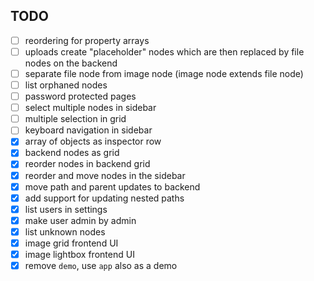 ## TODO

- [ ] reordering for property arrays
- [ ] uploads create "placeholder" nodes which are then replaced by file nodes on the backend
- [ ] separate file node from image node (image node extends file node)
- [ ] list orphaned nodes
- [ ] password protected pages
- [ ] select multiple nodes in sidebar
- [ ] multiple selection in grid
- [ ] keyboard navigation in sidebar
- [x] array of objects as inspector row
- [x] backend nodes as grid
- [x] reorder nodes in backend grid
- [x] reorder and move nodes in the sidebar
- [x] move path and parent updates to backend
- [x] add support for updating nested paths
- [x] list users in settings
- [x] make user admin by admin
- [x] list unknown nodes
- [x] image grid frontend UI
- [x] image lightbox frontend UI
- [x] remove `demo`, use `app` also as a demo
